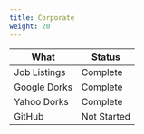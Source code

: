 ```yaml
---
title: Corporate
weight: 20
---
```


| What         | Status      |
|--------------|-------------|
| Job Listings | Complete    |
| Google Dorks | Complete    |
| Yahoo Dorks  | Complete    |
| GitHub       | Not Started |

